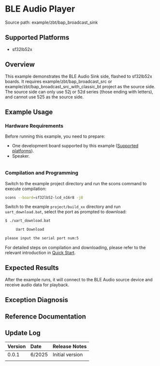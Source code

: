 # BLE Audio Player

Source path: example/zbt/bap_broadcast_sink

## Supported Platforms
<!-- Which boards and chip platforms are supported -->
+ sf32lb52x

## Overview
<!-- Example introduction -->
This example demonstrates the BLE Audio Sink side, flashed to sf32lb52x boards.
It requires example/zbt/bap_broadcast_src or example/zbt/bap_broadcast_src_with_classic_bt project as the source side. The source side can only use 52j or 52d series (those ending with letters), and cannot use 525 as the source side.

## Example Usage
<!-- Explain how to use the example, such as which hardware pins to connect to observe waveforms, compilation and flashing can reference related documentation.
For rt_device examples, you also need to list the configuration switches used by this example, such as PWM example using PWM1, which needs to be enabled in the onchip menu -->

### Hardware Requirements
Before running this example, you need to prepare:
+ One development board supported by this example ([Supported platforms](quick_start)).
+ Speaker.

```{warning}

```



### Compilation and Programming

Switch to the example project directory and run the scons command to execute compilation:

```bash
scons --board=sf32lb52-lcd_n16r8 -j8
```

Switch to the example `project/build_xx` directory and run `uart_download.bat`, select the port as prompted to download:

```bash
$ ./uart_download.bat

     Uart Download

please input the serial port num:5
```

For detailed steps on compilation and downloading, please refer to the relevant introduction in [Quick Start](quick_start).

## Expected Results
<!-- Explain the example running results, such as which LEDs will light up, what logs will be printed, so that users can judge whether the example is running normally. The running results can be explained step by step combined with the code -->
After the example runs, it will connect to the BLE Audio source device and receive audio data for playback.



## Exception Diagnosis

## Reference Documentation
<!-- For rt_device examples, the RT-Thread official website documentation provides more detailed explanations, you can add webpage links here, for example, refer to RT-Thread's [RTC documentation](https://www.rt-thread.org/document/site/#/rt-thread-version/rt-thread-standard/programming-manual/device/rtc/rtc) -->

## Update Log
|Version |Date   |Release Notes |
|:---|:---|:---|
|0.0.1 |6/2025 |Initial version |
| | | |